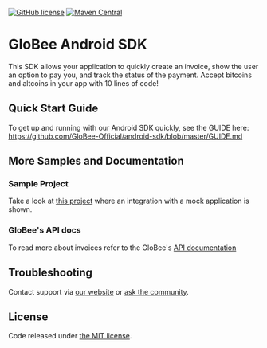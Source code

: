 [![GitHub license](https://img.shields.io/badge/license-MIT-blue.svg?style=flat-square)](https://raw.githubusercontent.com/bitpay/android-sdk/master/LICENSE)
[![Maven Central](https://maven-badges.herokuapp.com/maven-central/com.bitpay/android-sdk/badge.svg?style=flat-square)](https://maven-badges.herokuapp.com/maven-central/com.bitpay/android-sdk)

# GloBee Android SDK

This SDK allows your application to quickly create an invoice, show the user an option to pay you, and track the status of the payment. Accept bitcoins and altcoins in your app with 10 lines of code!

## Quick Start Guide

To get up and running with our Android SDK quickly, see the GUIDE here: https://github.com/GloBee-Official/android-sdk/blob/master/GUIDE.md


## More Samples and Documentation

### Sample Project

Take a look at [this project](https://github.com/GloBee-Official/android-sdk-sample) where an integration with a mock application is shown.

### GloBee's API docs

To read more about invoices refer to the GloBee's [API documentation](https://globee.com/api)


## Troubleshooting

Contact support via [our website](https://globee.com) or [ask the community](https://github.com/GloBee-Official/android-sdk/issues).

## License

Code released under [the MIT license](https://github.com/bitpay/android-sdk/blob/master/LICENSE).
